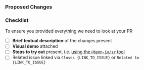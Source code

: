 ### Proposed Changes

<!--
Add relevant context (issue fixed or related to), 
a capture of the UI changes (if any) as well as 
steps to try out your changes.
--> 

### Checklist

To ensure you provided everything we need to look at your PR:

* [ ] __Brief textual description__ of the changes present
* [ ] __Visual demo__ attached
* [ ] __Steps to try out__ present, i.e. [using the `@bpmn-io/sr` tool](https://github.com/bpmn-io/sr)
* [ ] Related issue linked via `Closes {LINK_TO_ISSUE}` or `Related to {LINK_TO_ISSUE}`

<!--
Thanks for creating this pull request! ❤️
-->
